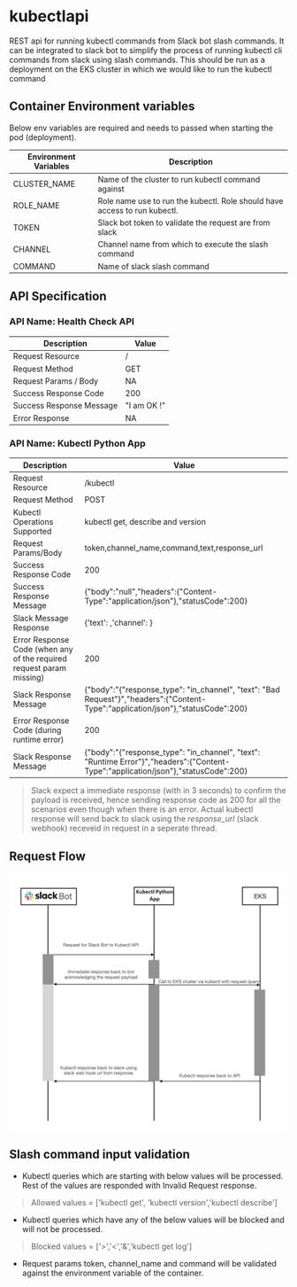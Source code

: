 # kubectlapi
REST api for running kubectl commands from Slack bot slash commands. It can be integrated to slack bot to simplify the process of running kubectl cli commands from slack using slash commands. This should be run as a deployment on the EKS cluster in which we would like to run the kubectl command

## Container Environment variables
Below env variables are required and needs to passed when starting the pod (deployment).

Environment Variables | Description
--- | --- 
CLUSTER_NAME | Name of the cluster to run kubectl command against
ROLE_NAME | Role name use to run the kubectl. Role should have access to run kubectl. 
TOKEN | Slack bot token to validate the request are from slack 
CHANNEL | Channel name from which to execute the slash command 
COMMAND | Name of slack slash command

## API Specification
### API Name: Health Check API
Description | Value
--- | ---
Request Resource | /
Request Method | GET
Request Params / Body | NA
Success Response Code | 200
Success Response Message |  "I am OK !"
Error Response | NA

### API Name: Kubectl Python App
Description | Value
--- | ---
Request Resource | /kubectl
Request Method | POST
Kubectl Operations Supported | kubectl get, describe and version
Request Params/Body | token,channel_name,command,text,response_url
Success Response Code | 200
Success Response Message | {"body":"null","headers":{"Content-Type":"application/json"},"statusCode":200}
Slack Message Response | {'text': <kubectl response>,'channel': <authored channel>}
Error Response Code (when any of the required request param missing) | 200
Slack Response  Message | {"body":"{\"response_type\": \"in_channel\", \"text\": \"Bad Request\"}","headers":{"Content-Type":"application/json"},"statusCode":200}
Error Response Code (during runtime error) |  200
Slack Response  Message | {"body":"{\"response_type\": \"in_channel\", \"text\": \"Runtime Error\"}","headers":{"Content-Type":"application/json"},"statusCode":200}
  
> Slack expect a immediate response (with in 3 seconds) to confirm the payload is received, hence sending response code as 200 for all the scenarios even though when there is an error. Actual kubectl response will send back to slack using the *response_url* (slack webhook) receveid in request in a seperate thread.

## Request Flow
![Request Flow Image](https://github.com/fazith27/kubectlapi/blob/main/request-flow.png)

## Slash command input validation
* Kubectl queries which are starting with below values will be processed. Rest of the values are responded with Invalid Request response.
> Allowed values = ['kubectl get', 'kubectl version','kubectl describe']

* Kubectl queries which have any of the below values will be blocked and will not be processed.
> Blocked values = ['>','<','&','kubectl get log']

* Request params token, channel_name and command will be validated against the environment variable of the container.
